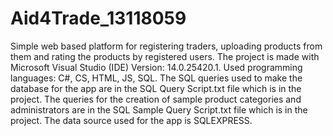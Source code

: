 # Aid4Trade_13118059
Simple web based platform for registering traders, uploading products from them and rating the products by registered users.
The project is made with Microsoft Visual Studio (IDE) Version: 14.0.25420.1. Used programming languages: C#, CS, HTML, JS, SQL.
The SQL queries used to make the database for the app are in the SQL Query Script.txt file which is in the project.
The queries for the creation of sample product categories and administrators are in the SQL Sample Query Script.txt file which is in the project. 
The data source used for the app is SQLEXPRESS.
